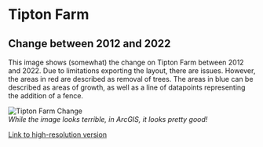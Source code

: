 
# Tipton Farm
## Change between 2012 and 2022

This image shows (somewhat) the change on Tipton Farm between 2012 and 2022. Due to limitations exporting the layout, there are issues. However, the areas in red are described as removal of trees. The areas in blue can be described as areas of growth, as well as a line of datapoints representing the addition of a fence.

![Tipton Farm Change](Layout.jpg)     
*While the image looks terrible, in ArcGIS, it looks pretty good!*

[Link to high-resolution version](Layout.pdf)     


